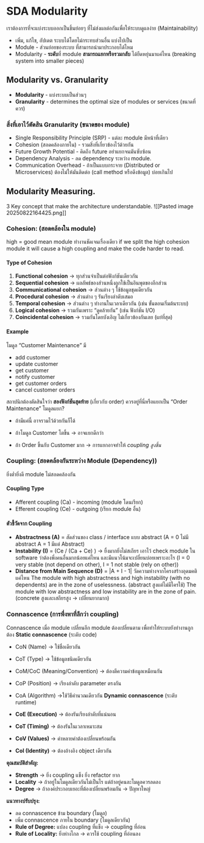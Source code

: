 # SDA Modularity
เราต้องการที่จะแบ่งระบบออกเป็นชิ้นย่อยๆ ที่ไม่ส่งผลต่อกันเพื่อให้ระบบดูแลง่าย (Maintainability)
- เพิ่ม, แก้ไข, อัปเดต ระบบได้โดยไม่กระทบส่วนอื่น
แบ่งไปเป็น
- Module - ส่วนย่อยของระบบ ที่สามารถนำมาประกอบได้ไหม
- Modularity - **ระดับ**ที่ module **สามารถแยกหรือรวมกลับ** ได้ยืดหยุ่นมาแค่ไหน (breaking system into smaller pieces)
## Modularity vs. Granularity
- **Modularity** - แบ่งระบบเป็นส่วนๆ
- **Granularity** - determines the optimal size of modules or services (ขนาดที่ควร)
### สิ่งที่เอาไว้ตัดสิน Granularity (ขนาดของ module)
- Single Responsibility Principle (SRP) - แต่ละ module มีหน้าที่เดียว
- Cohesion (สอดคล้องภายใน) - รวมสิ่งที่เกี่ยวข้องไว้ด้วยกัน 
- Future Growth Potential - คิดถึง future อย่าแยกจนมันซับซ้อน
- Dependency Analysis  - ลด dependency ระหว่าง module.
- Communication Overhead - ถ้าเป็นแบบกระจาย (Distributed or Microservices) ต้องไม่ให้มันติดต่อ (call method หรือดึงข้อมูล) บ่อยเกินไป
## Modularity Measuring.
3 Key concept that make the architecture understandable.
![[Pasted image 20250822164425.png]]
### **Cohesion**: (สอดคล้องใน module)
high = good mean module ทำงานชัดเจนเรื่องเดียว
if we split the high cohesion module it will cause a high coupling and make the code harder to read.
#### Type of Cohesion
1. **Functional cohesion** → ทุกส่วนจำเป็นต่อฟังก์ชันเดียวกัน
2. **Sequential cohesion** → ผลลัพธ์ของส่วนหนึ่งถูกใช้เป็นอินพุตของอีกส่วน 
3. **Communicational cohesion** → ส่วนต่าง ๆ ใช้ข้อมูลชุดเดียวกัน
4. **Procedural cohesion** → ส่วนต่าง ๆ รันเรียงลำดับเสมอ
5. **Temporal cohesion** → ส่วนต่าง ๆ ทำงานในเวลาเดียวกัน (เช่น ขั้นตอนเริ่มต้นระบบ)
6. **Logical cohesion** → รวมกันเพราะ “ดูคล้ายกัน” (เช่น ฟังก์ชัน I/O)
7. **Coincidental cohesion** → รวมกันโดยบังเอิญ ไม่เกี่ยวข้องกันเลย (แย่ที่สุด)
#### Example 
โมดูล “Customer Maintenance” มี
- add customer
- update customer
- get customer
- notify customer
- get customer orders
- cancel customer orders

สถาปนิกต้องตัดสินใจว่า **สองฟังก์ชันสุดท้าย** (เกี่ยวกับ order) ควรอยู่ที่นี่หรือแยกเป็น “Order Maintenance” โมดูลแยก?

- ถ้ามีแค่นี้ อาจรวมไว้ด้วยกันก็ได้
    
- ถ้าโมดูล Customer โตขึ้น → อาจแยกดีกว่า
    
- ถ้า Order ขึ้นกับ Customer มาก → การแยกอาจทำให้ _coupling สูงขึ้น_
### **Coupling**: (สอดคล้องกันระหว่าง Module (Dependency))
ยิ่งต่ำยิ่งดี module ไม่สอดคล้องกัน
#### **Coupling Type**
- Afferent coupling (Ca) - incoming (module โดนเรียก) 
- Efferent coupling (Ce) - outgoing (เรียก module อื่น)
#### ตัวชี้วัดจาก Coupling
- **Abstractness (A)** =  สัดส่วนของ class / interface แบบ abstract  (A = 0 ไม่มี abstract A = 1 มีแต่ Abstract)
- **Instability (I)** = (Ce / (Ca + Ce) ) -> ยื่งมากยิ่งไม่สเถียร เอาไว้ check module ใน software ว่าต้องพึ่งคนอื่นมากน้อยแค่ไหน และมีแนวโน้มจะเปลี่ยนบ่อยเพราะอะไร (I = 0 very stable (not depend on other), I = 1 not stable (rely on other))
- **Distance from Main Sequence (D)** = |A + I - 1| วัดความห่างจากโครงสร้างอุดมคติแค่ไหน
	The module with high abstractness and high instability (with no dependents) are in the zone of uselessness. (abstract สูงแต่ไม่มีใครใช้)
	The module with low abstractness and low instability are in the zone of pain. (concrete สูงและเสถียรสูง -> เปลี่ยนยากมาก)
### Connascence (การพึ่งพาที่ลึกว่า coupling)
Connascence เมื่อ module เปลี่ยนอีก module ต้องเปลี่ยนตาม เพื่อทำให้ระบบยังทำงานถูกต้อง
**Static connascence** (ระดับ code)
- CoN (Name) -> ใช้ชื่อเดียวกัน
- CoT (Type) -> ใช้ข้อมูลชนิดเดียวกัน
- CoM/CoC (Meaning/Convention) -> ต้องตีความค่าข้อมูลเหมือนกัน
- CoP (Position) -> เรียงลำดับ parameter ตรงกัน
- CoA (Algorithm) ->ใช้วิธีคำนวณเดียวกัน
**Dynamic connascence** (ระดับ runtime)
- **CoE (Execution)** → ต้องรันเรียงลำดับที่แน่นอน
    
- **CoT (Timing)** → ต้องรันในเวลาเหมาะสม
    
- **CoV (Values)** → ค่าหลายค่าต้องเปลี่ยนพร้อมกัน
    
- **CoI (Identity)** → ต้องอ้างอิง object เดียวกัน
    
**คุณสมบัติสำคัญ:**
- **Strength** → ยิ่ง coupling แข็ง ยิ่ง refactor ยาก
- **Locality** → ถ้าอยู่ในโมดูลเดียวกันไม่เป็นไร แต่ถ้าอยู่คนละโมดูลควรลดลง
- **Degree** → ถ้าองค์ประกอบเยอะที่ต้องเปลี่ยนพร้อมกัน → ปัญหาใหญ่

**แนวทางปรับปรุง:**
- ลด connascence ข้าม boundary (โมดูล)
- เพิ่ม connascence ภายใน boundary (โมดูลเดียวกัน)
- **Rule of Degree:** แปลง coupling ที่แข็ง → coupling ที่อ่อน
- **Rule of Locality:** ยิ่งห่างไกล → ควรใช้ coupling ที่อ่อนลง